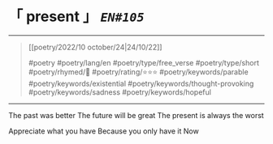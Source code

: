 # &#12300; present &#12301; *`EN#105`*

---

> [[poetry/2022/10 october/24|24/10/22]]
> 
> #poetry 
> #poetry/lang/en 
> #poetry/type/free_verse #poetry/type/short 
> #poetry/rhymed/🔴 
> #poetry/rating/⭐⭐⭐ 
> #poetry/keywords/parable #poetry/keywords/existential #poetry/keywords/thought-provoking #poetry/keywords/sadness #poetry/keywords/hopeful 

---

The past was better
The future will be great
The present is always the worst

Appreciate what you have
Because you only have it
Now